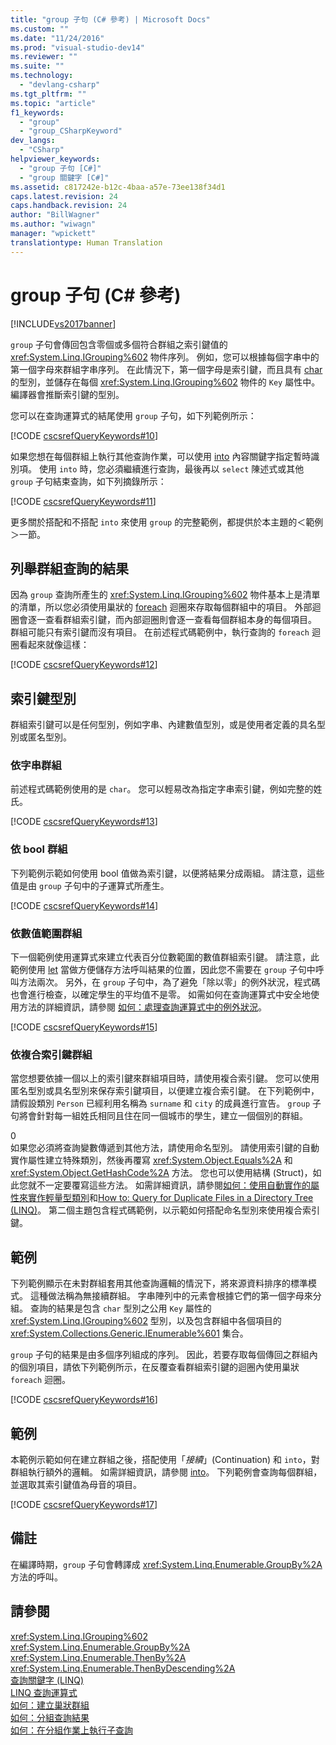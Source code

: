 ```yaml
---
title: "group 子句 (C# 參考) | Microsoft Docs"
ms.custom: ""
ms.date: "11/24/2016"
ms.prod: "visual-studio-dev14"
ms.reviewer: ""
ms.suite: ""
ms.technology: 
  - "devlang-csharp"
ms.tgt_pltfrm: ""
ms.topic: "article"
f1_keywords: 
  - "group"
  - "group_CSharpKeyword"
dev_langs: 
  - "CSharp"
helpviewer_keywords: 
  - "group 子句 [C#]"
  - "group 關鍵字 [C#]"
ms.assetid: c817242e-b12c-4baa-a57e-73ee138f34d1
caps.latest.revision: 24
caps.handback.revision: 24
author: "BillWagner"
ms.author: "wiwagn"
manager: "wpickett"
translationtype: Human Translation
---
```

# group 子句 (C# 參考)
[!INCLUDE[vs2017banner](../../../csharp/includes/vs2017banner.md)]

`group` 子句會傳回包含零個或多個符合群組之索引鍵值的 <xref:System.Linq.IGrouping%602> 物件序列。  例如，您可以根據每個字串中的第一個字母來群組字串序列。  在此情況下，第一個字母是索引鍵，而且具有 [char](../../../csharp/language-reference/keywords/char.md) 的型別，並儲存在每個 <xref:System.Linq.IGrouping%602> 物件的 `Key` 屬性中。  編譯器會推斷索引鍵的型別。  
  
 您可以在查詢運算式的結尾使用 `group` 子句，如下列範例所示：  
  
 [!CODE [cscsrefQueryKeywords#10](../CodeSnippet/VS_Snippets_VBCSharp/CsCsrefQueryKeywords#10)]  
  
 如果您想在每個群組上執行其他查詢作業，可以使用 [into](../../../csharp/language-reference/keywords/into.md) 內容關鍵字指定暫時識別項。  使用 `into` 時，您必須繼續進行查詢，最後再以 `select` 陳述式或其他 `group` 子句結束查詢，如下列摘錄所示：  
  
 [!CODE [cscsrefQueryKeywords#11](../CodeSnippet/VS_Snippets_VBCSharp/CsCsrefQueryKeywords#11)]  
  
 更多關於搭配和不搭配 `into` 來使用 `group` 的完整範例，都提供於本主題的＜範例＞一節。  
  
## 列舉群組查詢的結果  
 因為 `group` 查詢所產生的 <xref:System.Linq.IGrouping%602> 物件基本上是清單的清單，所以您必須使用巢狀的 [foreach](../../../csharp/language-reference/keywords/foreach-in.md) 迴圈來存取每個群組中的項目。  外部迴圈會逐一查看群組索引鍵，而內部迴圈則會逐一查看每個群組本身的每個項目。  群組可能只有索引鍵而沒有項目。  在前述程式碼範例中，執行查詢的 `foreach` 迴圈看起來就像這樣：  
  
 [!CODE [cscsrefQueryKeywords#12](../CodeSnippet/VS_Snippets_VBCSharp/CsCsrefQueryKeywords#12)]  
  
## 索引鍵型別  
 群組索引鍵可以是任何型別，例如字串、內建數值型別，或是使用者定義的具名型別或匿名型別。  
  
### 依字串群組  
 前述程式碼範例使用的是 `char`。  您可以輕易改為指定字串索引鍵，例如完整的姓氏。  
  
 [!CODE [cscsrefQueryKeywords#13](../CodeSnippet/VS_Snippets_VBCSharp/CsCsrefQueryKeywords#13)]  
  
### 依 bool 群組  
 下列範例示範如何使用 bool 值做為索引鍵，以便將結果分成兩組。  請注意，這些值是由 `group` 子句中的子運算式所產生。  
  
 [!CODE [cscsrefQueryKeywords#14](../CodeSnippet/VS_Snippets_VBCSharp/CsCsrefQueryKeywords#14)]  
  
### 依數值範圍群組  
 下一個範例使用運算式來建立代表百分位數範圍的數值群組索引鍵。  請注意，此範例使用 [let](../../../csharp/language-reference/keywords/let-clause.md) 當做方便儲存方法呼叫結果的位置，因此您不需要在 `group` 子句中呼叫方法兩次。  另外，在 `group` 子句中，為了避免「除以零」的例外狀況，程式碼也會進行檢查，以確定學生的平均值不是零。  如需如何在查詢運算式中安全地使用方法的詳細資訊，請參閱 [如何：處理查詢運算式中的例外狀況](../../../csharp/programming-guide/linq-query-expressions/how-to-handle-exceptions-in-query-expressions.md)。  
  
 [!CODE [cscsrefQueryKeywords#15](../CodeSnippet/VS_Snippets_VBCSharp/CsCsrefQueryKeywords#15)]  
  
### 依複合索引鍵群組  
 當您想要依據一個以上的索引鍵來群組項目時，請使用複合索引鍵。  您可以使用匿名型別或具名型別來保存索引鍵項目，以便建立複合索引鍵。  在下列範例中，請假設類別 `Person` 已經利用名稱為 `surname` 和 `city` 的成員進行宣告。  `group` 子句將會針對每一組姓氏相同且住在同一個城市的學生，建立一個個別的群組。  
  
<CodeContentPlaceHolder>0</CodeContentPlaceHolder>  
 如果您必須將查詢變數傳遞到其他方法，請使用命名型別。  請使用索引鍵的自動實作屬性建立特殊類別，然後再覆寫 <xref:System.Object.Equals%2A> 和 <xref:System.Object.GetHashCode%2A> 方法。  您也可以使用結構 \(Struct\)，如此您就不一定要覆寫這些方法。  如需詳細資訊，請參閱[如何：使用自動實作的屬性來實作輕量型類別](../../../csharp/programming-guide/classes-and-structs/how-to-implement-a-lightweight-class-with-auto-implemented-properties.md)和[How to: Query for Duplicate Files in a Directory Tree \(LINQ\)](../Topic/How%20to:%20Query%20for%20Duplicate%20Files%20in%20a%20Directory%20Tree%20\(LINQ\).md)。  第二個主題包含程式碼範例，以示範如何搭配命名型別來使用複合索引鍵。  
  
## 範例  
 下列範例顯示在未對群組套用其他查詢邏輯的情況下，將來源資料排序的標準模式。  這種做法稱為無接續群組。  字串陣列中的元素會根據它們的第一個字母來分組。  查詢的結果是包含 `char` 型別之公用 `Key` 屬性的 <xref:System.Linq.IGrouping%602> 型別，以及包含群組中各個項目的 <xref:System.Collections.Generic.IEnumerable%601> 集合。  
  
 `group` 子句的結果是由多個序列組成的序列。  因此，若要存取每個傳回之群組內的個別項目，請依下列範例所示，在反覆查看群組索引鍵的迴圈內使用巢狀 `foreach` 迴圈。  
  
 [!CODE [cscsrefQueryKeywords#16](../CodeSnippet/VS_Snippets_VBCSharp/CsCsrefQueryKeywords#16)]  
  
## 範例  
 本範例示範如何在建立群組之後，搭配使用「*接續*」\(Continuation\) 和 `into`，對群組執行額外的邏輯。  如需詳細資訊，請參閱 [into](../../../csharp/language-reference/keywords/into.md)。  下列範例會查詢每個群組，並選取其索引鍵值為母音的項目。  
  
 [!CODE [cscsrefQueryKeywords#17](../CodeSnippet/VS_Snippets_VBCSharp/CsCsrefQueryKeywords#17)]  
  
## 備註  
 在編譯時期，`group` 子句會轉譯成 <xref:System.Linq.Enumerable.GroupBy%2A> 方法的呼叫。  
  
## 請參閱  
 <xref:System.Linq.IGrouping%602>   
 <xref:System.Linq.Enumerable.GroupBy%2A>   
 <xref:System.Linq.Enumerable.ThenBy%2A>   
 <xref:System.Linq.Enumerable.ThenByDescending%2A>   
 [查詢關鍵字 \(LINQ\)](../../../csharp/language-reference/keywords/query-keywords.md)   
 [LINQ 查詢運算式](../../../csharp/programming-guide/linq-query-expressions/index.md)   
 [如何：建立巢狀群組](../../../csharp/programming-guide/linq-query-expressions/how-to-create-a-nested-group.md)   
 [如何：分組查詢結果](../../../csharp/programming-guide/linq-query-expressions/how-to-group-query-results.md)   
 [如何：在分組作業上執行子查詢](../../../csharp/programming-guide/linq-query-expressions/how-to-perform-a-subquery-on-a-grouping-operation.md)
